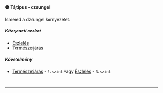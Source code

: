 #### 🟡 Tájtípus - dzsungel

Ismered a dzsungel környezetet.

##### Kiterjeszti ezeket

- [Észlelés](../kepzettsegek/eszleles.md)
- [Természetjárás](../kepzettsegek/termeszetjaras.md)

##### Követelmény

- [Természetjárás](../kepzettsegek/termeszetjaras.md) - `3.szint` vagy [Észlelés](../kepzettsegek/eszleles.md) - `3.szint`

<br />

---
